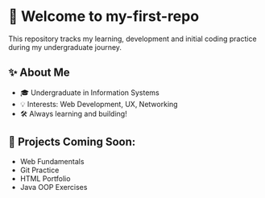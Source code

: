 # 👋 Welcome to my-first-repo

This repository tracks my learning, development and initial coding practice during my undergraduate journey.

## ✨ About Me
- 🎓 Undergraduate in Information Systems
- 💡 Interests: Web Development, UX, Networking
- 🛠️ Always learning and building!

## 📁 Projects Coming Soon:
- Web Fundamentals
- Git Practice
- HTML Portfolio
- Java OOP Exercises






